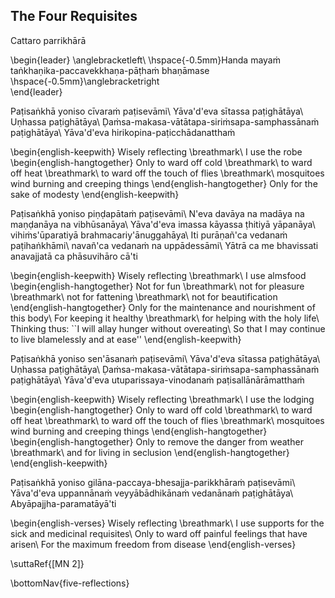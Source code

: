 ## The Four Requisites<a id="four-requisites"></a>
Cattaro parrikhārā

\begin{leader}
  \anglebracketleft\ \hspace{-0.5mm}Handa mayaṁ taṅkhaṇika-paccavekkhaṇa-pāṭhaṁ bhaṇāmase \hspace{-0.5mm}\anglebracketright\
\end{leader}

Paṭisaṅkhā yoniso cīvaraṁ paṭisevāmi\\
Yāva'd'eva sītassa paṭighātāya\\
Uṇhassa paṭighātāya\\
Ḍaṁsa-makasa-vātātapa-siriṁsapa-samphassānaṁ paṭighātāya\\
Yāva'd'eva hirikopina-paṭicchādanatthaṁ

\begin{english-keepwith}
  Wisely reflecting \breathmark\ I use the robe
  \begin{english-hangtogether}
    Only to ward off cold \breathmark\ to ward off heat \breathmark\ to ward off the touch of flies \breathmark\ mosquitoes wind burning and creeping things
  \end{english-hangtogether}
  Only for the sake of modesty
\end{english-keepwith}

Paṭisaṅkhā yoniso piṇḍapātaṁ paṭisevāmi\\
N'eva davāya na madāya na maṇḍanāya na vibhūsanāya\\
Yāva'd'eva imassa kāyassa ṭhitiyā yāpanāya\\
vihiṁs'ūparatiyā brahmacariy'ānuggahāya\\
Iti purāṇañ'ca vedanaṁ paṭihaṅkhāmi\\
navañ'ca vedanaṁ na uppādessāmi\\
Yātrā ca me bhavissati anavajjatā ca phāsuvihāro cā'ti

\begin{english-keepwith}
  Wisely reflecting \breathmark\ I use almsfood
  \begin{english-hangtogether}
    Not for fun \breathmark\ not for pleasure \breathmark\ not for fattening \breathmark\ not for beautification
  \end{english-hangtogether}
  Only for the maintenance and nourishment of this body\\
  For keeping it healthy \breathmark\ for helping with the holy life\\
  Thinking thus: ``I will allay hunger without overeating\\
  So that I may continue to live blamelessly and at ease''
\end{english-keepwith}

Paṭisaṅkhā yoniso sen'āsanaṁ paṭisevāmi\\
Yāva'd'eva sītassa paṭighātāya\\
Uṇhassa paṭighātāya\\
Ḍaṁsa-makasa-vātātapa-siriṁsapa-samphassānaṁ paṭighātāya\\
Yāva'd'eva utuparissaya-vinodanaṁ paṭisallānārāmatthaṁ

\begin{english-keepwith}
  Wisely reflecting \breathmark\ I use the lodging
  \begin{english-hangtogether}
    Only to ward off cold \breathmark\ to ward off heat \breathmark\ to ward off the touch of flies \breathmark\ mosquitoes wind burning and creeping things
  \end{english-hangtogether}
  \begin{english-hangtogether}
    Only to remove the danger from weather \breathmark\ and for living in seclusion
  \end{english-hangtogether}
\end{english-keepwith}

Paṭisaṅkhā yoniso gilāna-paccaya-bhesajja-parikkhāraṁ paṭisevāmi\\
Yāva'd'eva uppannānaṁ veyyābādhikānaṁ vedanānaṁ paṭighātāya\\
Abyāpajjha-paramatāyā'ti

\begin{english-verses}
  Wisely reflecting \breathmark\ I use supports for the sick and medicinal requisites\\
  Only to ward off painful feelings that have arisen\\
  For the maximum freedom from disease
\end{english-verses}

\suttaRef{[MN 2]}

\bottomNav{five-reflections}
